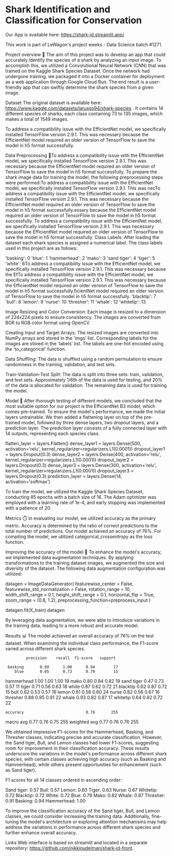 # Shark Identification and Classification for Conservation

Our App is available here: https://shark-id.streamlit.app/

This work is part of LeWagon's project weeks - Data Science batch #1271.

Project overview 🚀
The aim of this project was to develop an app that could accurately identify the species of a shark by analyzing an input image. To accomplish this, we utilized a Convolutional Neural Network (CNN) that was trained on the Kaggle Shark Species Dataset. Once the network had undergone training, we packaged it into a Docker container for deployment as a web application through Google Cloud Run. The end result is a user-friendly app that can swiftly determine the shark species from a given image.

Dataset
The original dataset is available here: https://www.kaggle.com/datasets/larusso94/shark-species . It contains 14 different species of sharks, each class containing 73 to 135 images, which makes a total of 1549 images.

To address a compatibility issue with the EfficientNet model, we specifically installed TensorFlow version 2.9.1. This was necessary because the EfficientNet model required an older version of TensorFlow to save the model in h5 format successfully.

Data Preprocessing 🚨To address a compatibility issue with the EfficientNet model, we specifically installed TensorFlow version 2.9.1. This was necessary because the EfficientNet model required an older version of TensorFlow to save the model in h5 format successfully.
To prepare the shark image data for training the model, the following preprocessing steps were performed:To address a compatibility issue with the EfficientNet model, we specifically installed TensorFlow version 2.9.1. This was necTo address a compatibility issue with the EfficientNet model, we specifically installed TensorFlow version 2.9.1. This was necessary because the EfficientNet model required an older version of TensorFlow to save the model in h5 format successfully.essary because the EfficientNet model required an older version of TensorFlow to save the model in h5 format successfully.
To address a compatibility issue with the EfficientNet model, we specifically installed TensorFlow version 2.9.1. This was necessary because the EfficientNet model required an older version of TensorFlow to save the model in h5 format successfully.
Class Labels:
After loading the dataset each shark species is assigned a numerical label. The class labels used in this project are as follows:

'basking': 0
'blue': 1
'hammerhead': 2
'mako': 3
'sand tiger': 4
'tiger': 5
'white': 6To address a compatibility issue with the EfficientNet model, we specifically installed TensorFlow version 2.9.1. This was necessary because the EfTo address a compatibility issue with the EfficientNet model, we specifically installed TensorFlow version 2.9.1. This was necessary because the EfficientNet model required an older version of TensorFlow to save the model in h5 format successfully.ficientNet model required an older version of TensorFlow to save the model in h5 format successfully.
'blacktip': 7
'bull': 8
'lemon': 9
'nurse': 10
'thresher': 11
'whale': 12
'whitetip': 13

Image Resizing and Color Conversion:
Each image is resized to a dimension of 224x224 pixels to ensure consistency.
The images are converted from BGR to RGB color format using OpenCV.

Creating Input and Target Arrays:
The resized images are converted into NumPy arrays and stored in the 'imgs' list.
Corresponding labels for the images are stored in the 'labels' list.
The labels are one-hot encoded using the 'to_categorical' function.

Data Shuffling:
The data is shuffled using a random permutation to ensure randomness in the training, validation, and test sets.

Train-Validation-Test Split:
The data is split into three sets: train, validation, and test sets.
Approximately 1/6th of the data is used for testing, and 20% of the data is allocated for validation.
The remaining data is used for training the model.

Model 🧠
After thorough testing of different models, we concluded that the most suitable option for our project is the EfficientNet B3 model, which comes pre-trained. To ensure the model's performance, we made the initial layers untrainable. We then added a flattening layer on top of the pre-trained model, followed by three dense layers, two dropout layers, and a prediction layer. The prediction layer consists of a fully connected layer with 14 outputs, representing each species class.

flatten_layer = layers.Flatten()
    dense_layer1 = layers.Dense(500, activation='relu', kernel_regularizer=regularizers.L1(0.0001))
    dropout_layer1 = layers.Dropout(0.3)
    dense_layer2 = layers.Dense(400, activation='relu', kernel_regularizer=regularizers.L1(0.0001))
    dropout_layer2 = layers.Dropout(0.3)
    dense_layer3 = layers.Dense(300, activation='relu', kernel_regularizer=regularizers.L1(0.0001))
    dropout_layer3 = layers.Dropout(0.3)
    prediction_layer = layers.Dense(14, activation='softmax')

To train the model, we utilized the Kaggle Shark Species Dataset, conducting 85 epochs with a batch size of 16. The Adam optimizer was employed with a learning rate of 1e-4, and early stopping was implemented with a patience of 20.

Metrics ⏱️
In evaluating our model, we utilized accuracy as the primary metric. Accuracy is determined by the ratio of correct predictions to the total number of predictions. Our model achieved an accuracy of 76%. For compiling the model, we utilized categorical_crossentropy as the loss function.

Improving the accuracy of the model 💪
To enhance the model's accuracy, we implemented data augmentation techniques. By applying transformations to the training dataset images, we augmented the size and diversity of the dataset. The following data augmentation configuration was utilized:

datagen = ImageDataGenerator(
    featurewise_center = False,
    featurewise_std_normalization = False,
    rotation_range = 10,
    width_shift_range = 0.1,
    height_shift_range = 0.1,
    horizontal_flip = True,
    zoom_range = (0.8, 1.2),
    preprocessing_function=preprocess_input
    )

datagen.fit(X_train)
datagen

By leveraging data augmentation, we were able to introduce variations in the training data, leading to a more robust and accurate model.

Results 📊
The model achieved an overall accuracy of 76% on the test dataset. When examining the individual class performance, the F1-score varied across different shark species.

             precision    recall  f1-score   support

     basking       0.89      1.00      0.94        17
        blue       0.85      0.73      0.79        15
  hammerhead       1.00      1.00      1.00        19
        mako       0.80      0.84      0.82        19
  sand tiger       0.47      0.73      0.57        11
       tiger       0.71      0.56      0.63        18
       white       0.87      0.62      0.72        21
    blacktip       0.62      0.87      0.72        15
        bull       0.62      0.53      0.57        19
       lemon       0.61      0.58      0.60        24
       nurse       0.82      0.56      0.67        16
    thresher       0.88      0.95      0.91        22
       whale       0.93      0.82      0.87        17
    whitetip       0.64      0.82      0.72        22

    accuracy                           0.76       255
   macro avg       0.77      0.76      0.75       255
weighted avg       0.77      0.76      0.76       255

We obtained impressive F1-scores for the Hammerhead, Basking, and Thresher classes, indicating precise and accurate classification. However, the Sand tiger, Bull, and Lemon classes had lower F1-scores, suggesting room for improvement in their classification accuracy. These results underscore the variations in the model's performance across different shark species, with certain classes achieving high accuracy (such as Basking and Hammerhead), while others present opportunities for enhancement (such as Sand tiger).

F1 scores for all 14 classes ordered in ascending order:

Sand tiger: 0.57
Bull: 0.57
Lemon: 0.60
Tiger: 0.63
Nurse: 0.67
Whitetip: 0.72
Blacktip: 0.72
White: 0.72
Blue: 0.79
Mako: 0.82
Whale: 0.87
Thresher: 0.91
Basking: 0.94
Hammerhead: 1.00

To improve the classification accuracy of the Sand tiger, Bull, and Lemon classes, we could consider increasing the training data. Additionally, fine-tuning the model's architecture or exploring attention mechanisms may help address the variations in performance across different shark species and further enhance overall accuracy.

Links
Web interface is based on streamlit and located in a separate repository: https://github.com/nikkinudelman/shark-id-front.
